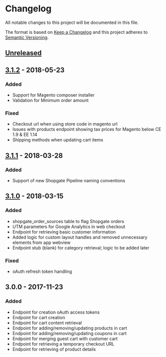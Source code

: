 # Changelog

All notable changes to this project will be documented in this file.

The format is based on [Keep a Changelog](http://keepachangelog.com/) and this project adheres to [Semantic Versioning](http://semver.org/).

## [Unreleased]
## [3.1.2] - 2018-05-23
### Added
- Support for Magento composer installer
- Validation for Minimum order amount
### Fixed
- Checkout url when using store code in magento url
- Issues with products endpoint showing tax prices for Magento below CE 1.9 & EE 1.14
- Shipping methods when updating cart items

## [3.1.1] - 2018-03-28
### Added
- Support of new Shopgate Pipeline naming conventions

## [3.1.0] - 2018-03-15
### Added
- shopgate_order_sources table to flag Shopgate orders
- UTM parameters for Google Analytics in web checkout
- Endpoint for retrieving basic customer information
- Added logic for custom layout handles and removed unnecessary elements from app webview
- Endpoint stub (blank) for category retrieval; logic to be added later
### Fixed
- oAuth refresh token handling

## 3.0.0 - 2017-11-23
### Added
- Endpoint for creation oAuth access tokens
- Endpoint for cart creation
- Endpoint for cart content retrieval
- Endpoint for adding/removing/updating products in cart
- Endpoint for adding/removing/updating coupons in cart
- Endpoint for merging guest cart with customer cart
- Endpoint for retrieving a temporary checkout URL
- Endpoint for retrieving of product details

[Unreleased]: https://github.com/shopgate/cloud-integration-magento/compare/3.1.2...HEAD
[3.1.2]: https://github.com/shopgate/cloud-integration-magento/compare/3.1.1...3.1.2
[3.1.1]: https://github.com/shopgate/cloud-integration-magento/compare/3.1.0...3.1.1
[3.1.0]: https://github.com/shopgate/cloud-integration-magento/compare/3.0.0...3.1.0

